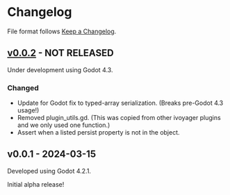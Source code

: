 # Changelog

File format follows [Keep a Changelog](https://keepachangelog.com/en/1.0.0/).

## [v0.0.2] - NOT RELEASED

Under development using Godot 4.3.

### Changed
* Update for Godot fix to typed-array serialization. (Breaks pre-Godot 4.3 usage!)
* Removed plugin_utils.gd. (This was copied from other ivoyager plugins and we only used one function.)
* Assert when a listed persist property is not in the object.

## v0.0.1 - 2024-03-15

Developed using Godot 4.2.1.

Initial alpha release!


[v0.0.2]: https://github.com/ivoyager/ivoyager_tree_saver/compare/v0.0.1...HEAD
